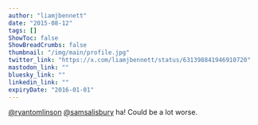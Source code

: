 ```yaml
---
author: "liamjbennett"
date: "2015-08-12"
tags: []
ShowToc: false
ShowBreadCrumbs: false
thumbnail: "/img/main/profile.jpg"
twitter_link: "https://x.com/liamjbennett/status/631398841946910720"
mastodon_link: ""
bluesky_link: ""
linkedin_link: ""
expiryDate: "2016-01-01"
---
```


[@ryantomlinson](https://x.com/ryantomlinson) [@samsalisbury](https://x.com/samsalisbury) ha! Could be a lot worse.

